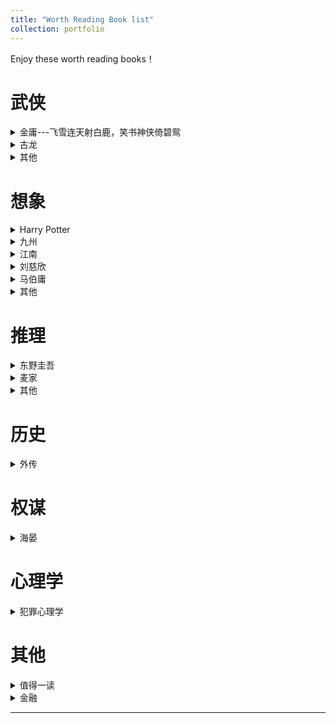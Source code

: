 ```yaml
---
title: "Worth Reading Book list"
collection: portfolio
---
```


Enjoy these worth reading books！




# 武侠

<details>
    <summary>金庸---飞雪连天射白鹿，笑书神侠倚碧鸳</summary>
    <table>
  <thead>
    <tr>
      <th>书名</th>
    </tr>
  </thead>
  <tbody>
    <tr>
      <td>《飞狐外传》</td>
    </tr>
    <tr>
      <td>《雪山飞狐》</td>
    </tr>
    <tr>
      <td>《连城诀》</td>
    </tr>
    <tr>
      <td>《天龙八部》</td>
    </tr>
    <tr>
      <td>《射雕英雄传》</td>
    </tr>
    <tr>
      <td>《白马啸西风》</td>
    </tr>
    <tr>
      <td>《鹿鼎记》</td>
    </tr>
    <tr>
      <td>《笑傲江湖》</td>
    </tr>
    <tr>
      <td>《书剑恩仇录》</td>
   </tr>
   <tr>
      <td>《神雕侠侣》</td>
   </tr>
   <tr>
     <td>《侠客行》</td>
   </tr>
   <tr>
     <td>《倚天屠龙记》</td>
   </tr>
   <tr>
     <td>《碧血剑》</td>
   </tr>
   <tr>
     <td>《鸳鸯刀》</td>
   </tr>
  </tbody>
</table>
</details>
<details>
    <summary>古龙</summary>
    <table>
  <thead>
    <tr>
      <th>书名</th>
    </tr>
  </thead>
  <tbody>
    <tr>
      <td>《剑气书香》</td>
    </tr>
  </tbody>
</table>
</details>
<details>
    <summary>其他</summary>
    <table>
  <thead>
    <tr>
      <th>书名</th>
    </tr>
  </thead>
  <tbody>
    <tr>
      <td>《水浒传》</td>
    </tr>
    <tr>
      <td>《长安十二时辰》</td>
    </tr>
    <tr>
      <td>《将夜》</td>
    </tr>
    <tr>
      <td>《听雪楼》</td>
    </tr> 
    <tr>
      <td>《三侠五义》</td>
    </tr> 
  </tbody>
</table>
</details>



# 想象

<details>
    <summary>Harry Potter</summary>
    <table>
  <thead>
    <tr>
      <th>书名</th>
    </tr>
  </thead>
  <tbody>
    <tr>
      <td>《哈利波特与魔法石》</td>
    </tr>
    <tr>
      <td>《哈利波特与密室》</td>
    </tr>
    <tr>
      <td>《哈利波特与阿茨卡班的囚徒》</td>
    </tr>  
    <tr>
      <td>《哈利波特与火焰杯》</td>
    </tr>
     <tr>
      <td>《哈利波特与凤凰社》</td>
    </tr>
    <tr>
      <td>《哈利波特与混血王子》</td>
    </tr>
    <tr>
      <td>《哈利波特与死亡圣器》</td>
    </tr>
  </tbody>
</table>
</details>

<details>
    <summary>九州</summary>
    <table>
  <thead>
    <tr>
      <th>书名</th>
    </tr>
  </thead>
  <tbody>
    <tr>
      <td>《九州-羽传说》</td>
    </tr>
    <tr>
      <td>《九州-斛珠夫人》</td>
    </tr>
    <tr>
      <td>《九州-缥缈录》</td>
    </tr>  
    <tr>
      <td>《九州-刺客王朝*葵》</td>
    </tr>
    <tr>
      <td>《九州-海上牧云记》</td>
    </tr>
    <tr>
      <td>《九州-商博良》</td>
    </tr>
  </tbody>
</table>
</details>

<details>
    <summary>江南</summary>
    <table>
  <thead>
    <tr>
      <th>书名</th>
    </tr>
  </thead>
  <tbody>
    <tr>
      <td>《龙族-火之晨曦》</td>
    </tr>
    <tr>
      <td>《龙族-悼亡者之瞳》</td>
    </tr>
    <tr>
      <td>《龙族-黑月之潮》</td>
    </tr>
        <tr>
      <td>《龙族-奥丁之渊》</td>
    </tr>
    <tr>
      <td>《龙族-悼亡者的归来》</td>
    </tr>
    <tr>
      <td>《上海堡垒》</td>
    </tr>
  </tbody>
</table>
</details>
<details>
    <summary>刘慈欣</summary>
    <table>
  <thead>
    <tr>
      <th>书名</th>
    </tr>
  </thead>
  <tbody>
    <tr>
      <td>《三体》</td>
    </tr>
    <tr>
      <td>《流浪地球》</td>
    </tr>
  </tbody>
</table>
</details>

<details>
    <summary>马伯庸</summary>
    <table>
  <thead>
    <tr>
      <th>书名</th>
    </tr>
  </thead>
  <tbody>
    <tr>
      <td>《古董局中局1-4》</td>
    </tr>
    <tr>
      <td>《长安的荔枝》</td>
    </tr>
    <tr>
      <td>《太白金星有点烦》:另眼看西游</td>
    </tr>
    <tr>
      <td>《两京十五日》:大明"长安十二时辰"</td>
    </tr>
  </tbody>
</table>
</details>

<details>
    <summary>其他</summary>
    <table>
  <thead>
    <tr>
      <th>书名</th>
    </tr>
  </thead>
  <tbody>
    <tr>
      <td>《西游记》</td>
    </tr>
    <tr>
      <td>《聊斋志异》</td>
    </tr>
    <tr>
      <td>《西出玉门》</td>
    </tr>
    <tr>
      <td>《从红月开始》</td>
    </tr>  
    <tr>
      <td>《斗破苍穹》</td>
    </tr>
    <tr>
      <td>《吞噬星空》</td>
    </tr>  
    <tr>
      <td>《我在精神病院学斩神》</td>
    </tr>  
    <tr>
      <td>《牧神记》</td>
    </tr>  
    <tr>
      <td>《雷军传》</td>
    </tr>  
  </tbody>
</table>
</details>


# 推理

<details>
    <summary>东野圭吾</summary>
    <table>
  <thead>
    <tr>
      <th>书名</th>
    </tr>
  </thead>
  <tbody>
    <tr>
      <td>《嫌疑人X的献身》</td>
    </tr>
    <tr>
      <td>《解忧杂货店》</td>
    </tr>
    <tr>
      <td>《白金数据》</td>
    </tr>  
  </tbody>
</table>
</details>
<details>
    <summary>麦家</summary>
    <table>
  <thead>
    <tr>
      <th>书名</th>
    </tr>
  </thead>
  <tbody>
    <tr>
      <td>《风声》</td>
    </tr>
    <tr>
      <td>《黎明之街》</td>
    </tr>
  </tbody>
</table>
</details>

<details>
    <summary>其他</summary>
    <table>
  <thead>
    <tr>
      <th>书名</th>
    </tr>
  </thead>
  <tbody>
    <tr>
      <td>《必须找到阿历克斯》</td>
    </tr>
  </tbody>
</table>
</details>

# 历史

<details>
    <summary>外传</summary>
    <table>
  <thead>
    <tr>
      <th>书名</th>
    </tr>
  </thead>
  <tbody>
    <tr>
      <td>《明朝那些事》</td>
    </tr>
    <tr>
      <td>《曹操》</td>
    </tr>
    <tr>
      <td>《宋朝原来是这样》</td>
    </tr>  
    <tr>
      <td>《三国演义》</td>
    </tr>  
    <tr>
      <td>《说岳全传》</td>
    </tr>  
    <tr>
      <td>《巫蛊乱长安》</td>
    </tr>
  </tbody>
</table>
</details>

# 权谋

<details>
    <summary>海晏</summary>
    <table>
  <thead>
    <tr>
      <th>书名</th>
    </tr>
  </thead>
  <tbody>
    <tr>
      <td>《琅琊榜》</td>
    </tr>
  </tbody>
</table>
</details>

# 心理学

<details>
    <summary>犯罪心理学</summary>
    <table>
  <thead>
    <tr>
      <th>书名</th>
    </tr>
  </thead>
  <tbody>
    <tr>
      <td>《心理罪全集》</td>
    </tr>
    <tr>
      <td>《坏小孩》</td>
    </tr>
    <tr>
      <td>《暗黑者四部曲》</td>
    </tr>  
  </tbody>
</table>
</details>

# 其他

<details>
    <summary>值得一读</summary>
    <table>
  <thead>
    <tr>
      <th>书名</th>
    </tr>
  </thead>
  <tbody>
    <tr>
      <td>《追风筝的人》</td>
    </tr>
    <tr>
      <td>《小王子》</td>
    </tr>
    <tr>
      <td>《谁动了我的奶酪》</td>
    </tr>
    <tr>
      <td>《蝇王》</td>
    </tr> 
    <tr>
      <td>《岛上书店》</td>
    </tr>
    <tr>
      <td>《海底两万里》</td>
    </tr>
    <tr>
      <td>《文化苦旅》余秋雨</td>
    </tr> 
    <tr>
      <td>《围城》钱钟书</td>
    </tr> 
    <tr>
      <td>《边城》沈从文</td>
    </tr>   
    <tr>
      <td>《瓦尔登湖》沈从文</td>
    </tr> 
    <tr>
      <td>《臣服实验》Michael A.Singer</td>
    </tr> 
  </tbody>
</table>
</details>
<details>
    <summary>金融</summary>
    <table>
  <thead>
    <tr>
      <th>书名</th>
    </tr>
  </thead>
  <tbody>
    <tr>
      <td>《货币战争1-5》</td>
    </tr>
  </tbody>
</table>
</details>




------





